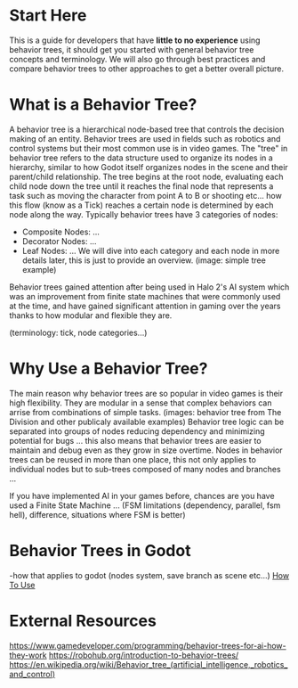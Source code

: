 # Start Here
This is a guide for developers that have **little to no experience** using behavior trees, it should get you started with general behavior tree concepts and terminology. We will also go through best practices and compare behavior trees to other approaches to get a better overall picture.

# What is a Behavior Tree?
A behavior tree is a hierarchical node-based tree that controls the decision making of an entity. Behavior trees are used in fields such as robotics and control systems but their most common use is in video games. The "tree" in behavior tree refers to the data structure used to organize its nodes in a hierarchy, similar to how Godot itself organizes nodes in the scene and their parent/child relationship.
The tree begins at the root node, evaluating each child node down the tree until it reaches the final node that represents a task such as moving the character from point A to B or shooting etc... how this flow (know as a Tick) reaches a certain node is determined by each node along the way. Typically behavior trees have 3 categories of nodes:
- Composite Nodes: ...
- Decorator Nodes: ...
- Leaf Nodes: ...
We will dive into each category and each node in more details later, this is just to provide an overview.
(image: simple tree example)

Behavior trees gained attention after being used in Halo 2's AI system which was an improvement from finite state machines that were commonly used at the time, and have gained significant attention in gaming over the years thanks to how modular and flexible they are.

(terminology: tick, node categories...)

# Why Use a Behavior Tree?
The main reason why behavior trees are so popular in video games is their high flexibility. They are modular in a sense that complex behaviors can arrise from combinations of simple tasks.
(images: behavior tree from The Division and other publicaly available examples)
Behavior tree logic can be separated into groups of nodes reducing dependency and minimizing potential for bugs ... this also means that behavior trees are easier to maintain and debug even as they grow in size overtime.
Nodes in behavior trees can be reused in more than one place, this not only applies to individual nodes but to sub-trees composed of many nodes and branches ...

If you have implemented AI in your games before, chances are you have used a Finite State Machine ...
(FSM limitations (dependency, parallel, fsm hell), difference, situations where FSM is better)

# Behavior Trees in Godot
-how that applies to godot (nodes system, save branch as scene etc...)
[How To Use](using_addon.md)

# External Resources
https://www.gamedeveloper.com/programming/behavior-trees-for-ai-how-they-work
https://robohub.org/introduction-to-behavior-trees/
https://en.wikipedia.org/wiki/Behavior_tree_(artificial_intelligence,_robotics_and_control)